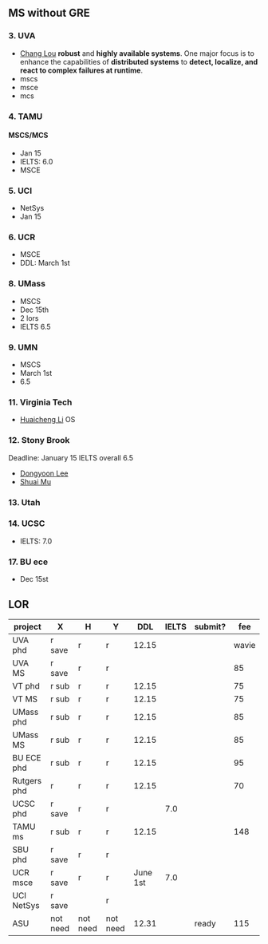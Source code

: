 ## MS without GRE
### 3. UVA
- [Chang Lou](https://changlousys.github.io/about/) **robust** and **highly available systems**. One major focus is to enhance the capabilities of **distributed systems** to **detect, localize, and react to complex failures at runtime**.
- mscs
- msce
- mcs
### 4. TAMU 
#### MSCS/MCS
- Jan 15
- IELTS: 6.0
- MSCE
### 5. UCI
- NetSys
- Jan 15
### 6. UCR
- MSCE
- DDL: March 1st
### 8. UMass
- MSCS
- Dec 15th
- 2 lors
- IELTS 6.5
### 9. UMN
- MSCS
- March 1st
- 6.5
### 11. Virginia Tech
- [Huaicheng Li](https://huaicheng.github.io/) OS
### 12. Stony Brook
Deadline: January 15
IELTS overall 6.5
- [Dongyoon Lee](https://www3.cs.stonybrook.edu/~dongyoon/students.html)
- [Shuai Mu](mpaxos.com)
### 13. Utah
### 14. UCSC
- IELTS: 7.0
### 17. BU ece
- Dec 15st

## LOR
|project|X|H|Y|DDL|IELTS|submit?|fee|
|---|---|---|---|---|---|---|---|
|UVA phd|r save|r|r|12.15|||wavie|
|UVA MS|r save|r|r||||85|
|VT phd|r sub|r|r|12.15|||75|
|VT MS|r sub|r|r|12.15|||75|
|UMass phd|r sub|r|r|12.15|||85|
|UMass MS|r sub|r|r|12.15|||85|
|BU ECE phd|r sub|r|r|12.15|||95|
|Rutgers phd|r|r|r|12.15|||70|
|UCSC phd|r save|r|r||7.0|
|TAMU ms|r sub|r|r|12.15|||148|
|SBU phd|r save|r|r||
|UCR msce|r save|r|r|June 1st|7.0|
|UCI NetSys|r save||r||
|ASU|not need|not need|not need|12.31||ready|115|
